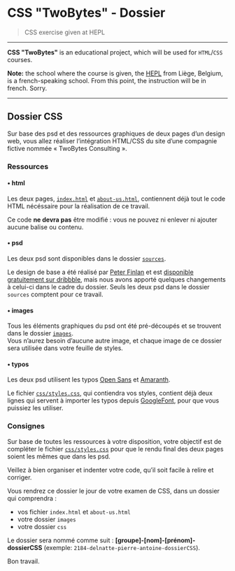 # CSS "TwoBytes" - Dossier

> CSS exercise given at HEPL

* * *

**CSS "TwoBytes"** is an educational project, which will be used for `HTML`/`CSS` courses.

**Note:** the school where the course is given, the [HEPL](http://www.provincedeliege.be/hauteecole) from Liège, Belgium, is a french-speaking school. From this point, the instruction will be in french. Sorry.

* * *

## Dossier CSS

Sur base des psd et des ressources graphiques de deux pages d’un design web, vous allez réaliser l’intégration HTML/CSS du site d’une compagnie fictive nommée « TwoBytes Consulting ».

### Ressources

#### • html

Les deux pages, [`index.html`](./index.html) et [`about-us.html`](./about-us.html), contiennent déjà tout le code HTML nécéssaire pour la réalisation de ce travail.

Ce code **ne devra pas** être modifié : vous ne pouvez ni enlever ni ajouter aucune balise ou contenu.

#### • psd

Les deux psd sont disponibles dans le dossier [`sources`](./sources).

Le design de base a été réalisé par [Peter Finlan](http://peterfinlan.com) et est [disponible gratuitement sur dribbble](https://dribbble.com/shots/1461343-TwoBytes-Free-PSD-Website-Template), mais nous avons apporté quelques changements à celui-ci dans le cadre du dossier. Seuls les deux psd dans le dossier `sources` comptent pour ce travail.

#### • images

Tous les éléments graphiques du psd ont été pré-découpés et se trouvent dans le dossier [`images`](./images).  
Vous n’aurez besoin d’aucune autre image, et chaque image de ce dossier sera utilisée dans votre feuille de styles.

#### • typos

Les deux psd utilisent les typos [Open Sans](https://www.fontsquirrel.com/fonts/open-sans) et [Amaranth](https://www.fontsquirrel.com/fonts/amaranth).

Le fichier [`css/styles.css`](./css/styles.css), qui contiendra vos styles, contient déjà deux lignes qui servent à importer les typos depuis [GoogleFont](https://www.google.com/fonts), pour que vous puissiez les utiliser.

### Consignes

Sur base de toutes les ressources à votre disposition, votre objectif est de compléter le fichier [`css/styles.css`](./css/styles.css) pour que le rendu final des deux pages soient les mêmes que dans les psd.

Veillez à bien organiser et indenter votre code, qu’il soit facile à relire et corriger.

Vous rendrez ce dossier le jour de votre examen de CSS, dans un dossier qui comprendra : 

* vos fichier `index.html` et `about-us.html`
* votre dossier `images`
* votre dossier `css`

Le dossier sera nommé comme suit : **[groupe]-[nom]-[prénom]-dossierCSS** (exemple: `2184-delnatte-pierre-antoine-dossierCSS`).

Bon travail.

